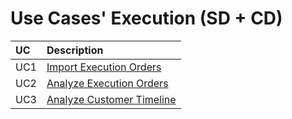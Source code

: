 # Use Cases' Execution (SD + CD)


| UC  | Description                                                               |                   
|:----|:------------------------------------------------------------------------|
| UC1 | [Import Execution Orders](Design/UC1_ImportExecutionOrders.md)   |
| UC2 | [Analyze Execution Orders](Design/UC2_AnalyzeExecutionOrders.md)  |
| UC3 | [Analyze Customer Timeline](Design/UC3_AnalyzeCustomerTimeline.md)|
